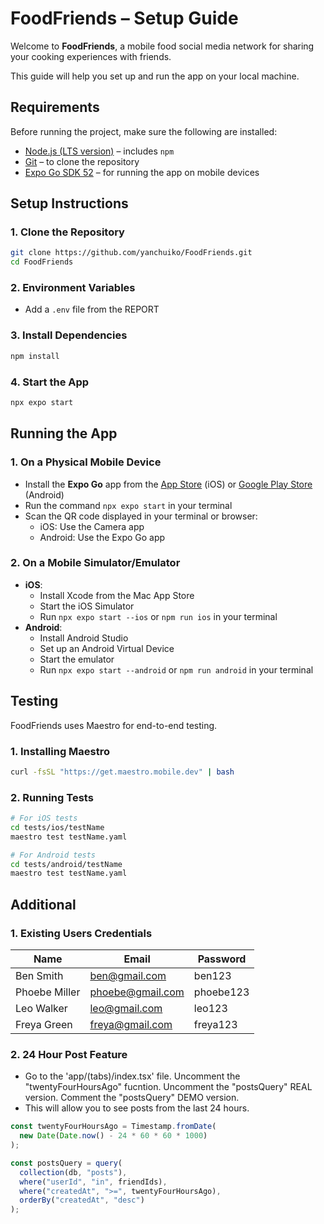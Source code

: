# FoodFriends – Setup Guide

Welcome to **FoodFriends**, a mobile food social media network for sharing your cooking experiences with friends.

This guide will help you set up and run the app on your local machine.

## Requirements

Before running the project, make sure the following are installed:

- [Node.js (LTS version)](https://nodejs.org/) – includes `npm`
- [Git](https://git-scm.com/) – to clone the repository
- [Expo Go SDK 52](https://expo.dev/go) – for running the app on mobile devices

## Setup Instructions

### 1. Clone the Repository

```bash
git clone https://github.com/yanchuiko/FoodFriends.git
cd FoodFriends
```

### 2. Environment Variables

- Add a `.env` file from the REPORT

### 3. Install Dependencies

```bash
npm install
```

### 4. Start the App

```bash
npx expo start
```

## Running the App

### 1. On a Physical Mobile Device

- Install the **Expo Go** app from the [App Store](https://apps.apple.com/app/apple-store/id982107779) (iOS) or [Google Play Store](https://play.google.com/store/apps/details?id=host.exp.exponent) (Android)
- Run the command `npx expo start` in your terminal
- Scan the QR code displayed in your terminal or browser:
  - iOS: Use the Camera app
  - Android: Use the Expo Go app

### 2. On a Mobile Simulator/Emulator

- **iOS**:
  - Install Xcode from the Mac App Store
  - Start the iOS Simulator
  - Run `npx expo start --ios` or `npm run ios` in your terminal
- **Android**:
  - Install Android Studio
  - Set up an Android Virtual Device
  - Start the emulator
  - Run `npx expo start --android` or `npm run android` in your terminal

## Testing

FoodFriends uses Maestro for end-to-end testing.

### 1. Installing Maestro

```bash
curl -fsSL "https://get.maestro.mobile.dev" | bash
```

### 2. Running Tests

```bash
# For iOS tests
cd tests/ios/testName
maestro test testName.yaml

# For Android tests
cd tests/android/testName
maestro test testName.yaml
```

## Additional

### 1. Existing Users Credentials

| **Name**      | **Email**        | **Password** |
| ------------- | ---------------- | ------------ |
| Ben Smith     | ben@gmail.com    | ben123       |
| Phoebe Miller | phoebe@gmail.com | phoebe123    |
| Leo Walker    | leo@gmail.com    | leo123       |
| Freya Green   | freya@gmail.com  | freya123     |

### 2. 24 Hour Post Feature

- Go to the 'app/(tabs)/index.tsx' file. Uncomment the "twentyFourHoursAgo" fucntion. Uncomment the "postsQuery" REAL version. Comment the "postsQuery" DEMO version.
- This will allow you to see posts from the last 24 hours.

```javascript
const twentyFourHoursAgo = Timestamp.fromDate(
  new Date(Date.now() - 24 * 60 * 60 * 1000)
);
```

```javascript
const postsQuery = query(
  collection(db, "posts"),
  where("userId", "in", friendIds),
  where("createdAt", ">=", twentyFourHoursAgo),
  orderBy("createdAt", "desc")
);
```
